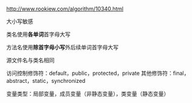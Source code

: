 http://www.rookiew.com/algorithm/10340.html

大小写敏感

类名使用**各单词**首字母大写

方法名使用**除首字母小写**外后续单词首字母大写

源文件名与类名相同

访问控制修饰符：default，public，protected，private
其他修饰符：final，abstract，static，synchronized

变量类型：局部变量，成员变量（非静态变量），类变量（静态变量）